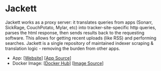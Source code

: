 # Jackett

Jackett works as a proxy server: it translates queries from apps (Sonarr, SickRage, CouchPotato, Mylar, etc) into tracker-site-specific http queries, parses the html response, then sends results back to the requesting software. This allows for getting recent uploads (like RSS) and performing searches. Jackett is a single repository of maintained indexer scraping & translation logic - removing the burden from other apps.

- App: [[Website](https://docs.linuxserver.io/images/docker-jackett)] [[App Source](https://github.com/linuxserver/docker-jackett/commits)]
- Docker Image: [[Docker Hub](https://hub.docker.com/)] [[Image Source](https://hub.docker.com/r/linuxserver/jackett/)]
